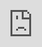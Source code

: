 ```yaml
---
new: false
footer: true
header: true
updated: false
layout: templates/new/help/post-new.html
title: A Helperbird Feature is Not Supported
description:
  Encounter a 'Feature Not Supported' message on Helperbird? Learn why some enhancements, like font
  changes, aren't currently available on certain platforms, including Google Docs, and how we're
  evolving to bring you universal accessibility.
keywords:
  Helperbird, Accessibility Extension, Unsupported Features, Google Docs Accessibility, Web Extension
  Compatibility, Accessibility Tools, Helperbird Updates, Canvas Limitations, User Experience
  Accessibility, Helperbird Compatibility, Extension Feature Support
youtubeId: vwT8SAJfU3E
cardTitle: Feature Not Supported
featureDescription:
  Encounter a 'Feature Not Supported' message on Helperbird? Learn why some enhancements, like font
  changes, aren't currently available on certain platforms, including Google Docs, and how we're
  evolving to bring you universal accessibility.
date: 2020-01-04
headerTags:
  [
    { tag: 'why-this-happens', title: 'Why This Happens' },
    { tag: 'what-were-doing-about-it', title: "What We're Doing About It" },
    { tag: 'how-you-can-help', title: 'How You Can Help' }
  ]
tags:
  - introduction
  - helpguides
  - introductionHelpGuides
url: help/feature-not-supported-on-page/
permalink: help/feature-not-supported-on-page/
---
```


If you're seeing a **Feature Not Supported** message, don't worry—you didn't do anything wrong. Some websites are built in a way that makes it hard for Helperbird to work its magic. 

Here's what's happening and what we're doing about it.

---

## Why This Happens

Some sites like Google Docs don't use regular HTML text. Instead, they use something called canvas rendering, which basically draws text like an image rather than displaying it as actual text. 

When text is rendered this way, Helperbird can't modify it the same way it does on regular websites. Features like font changes, text spacing, or line height adjustments won't work on these pages because the text isn't accessible in the usual way.


---

## What We're Doing About It

We're actively working on solutions to make Helperbird work on more sites, including those that use canvas rendering.

 Our team is constantly improving the extension to expand compatibility. We know how important it is for Helperbird to work everywhere you need it, and we're committed to getting there.

---

## How You Can Help

Your feedback is incredibly valuable. 

If you run into a site where Helperbird doesn't work, let us know through our [feedback page](/feedback/). 

Tell us which site you were on and which feature you were trying to use. This helps us prioritize what to work on next and makes Helperbird better for everyone.

**Tip:** In the meantime, try using Helperbird's features on other tabs while you work on canvas-based sites. Many users keep a separate tab open for reading or research where Helperbird works perfectly!

---

## Video Tutorial

{% if youtubeId %}
<div class="aspect-w-16 aspect-h-9 mt-12 mb-12">
<iframe
  style="position: absolute; top: 0; left: 0; width: 100%; height: 100%"
  src="https://www.youtube-nocookie.com/embed/{{youtubeId}}"
  title="YouTube video player"
  frameborder="0"
  allow="accelerometer; autoplay; clipboard-write; encrypted-media; gyroscope; picture-in-picture; web-share"
  allowfullscreen
></iframe>
</div>
{% else %}
Coming soon
{% endif %}

---

## Need Additional Help?

Thanks for your patience as we continue improving Helperbird. If you have questions or need support, reach out to our [Helperbird support team](/support/) anytime. We're here to help!